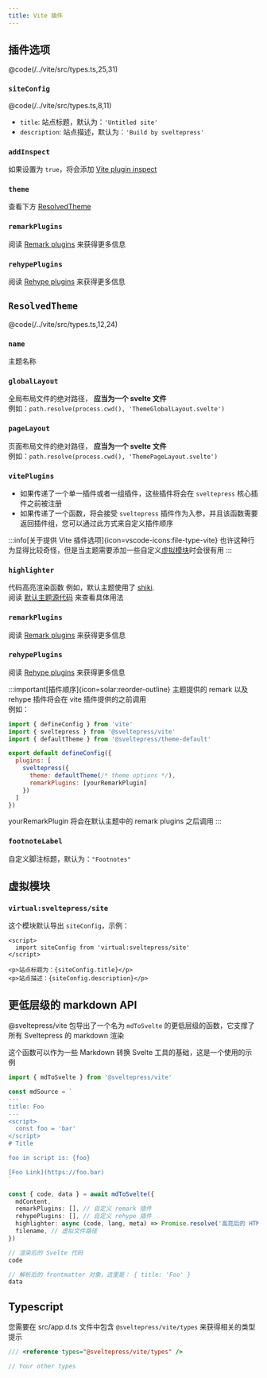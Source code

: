 ```yaml
---
title: Vite 插件
---
```


## 插件选项

@code(/../vite/src/types.ts,25,31)

### `siteConfig`

@code(/../vite/src/types.ts,8,11)

* `title`: 站点标题，默认为：`'Untitled site'`
* `description`: 站点描述，默认为：`'Build by sveltepress'`

### `addInspect`

如果设置为 `true`，将会添加 [Vite plugin inspect](https://github.com/antfu/vite-plugin-inspect)  

### `theme`

查看下方 [ResolvedTheme](#ResolvedTheme)

### `remarkPlugins`

阅读 [Remark plugins](https://github.com/remarkjs/remark#plugins) 来获得更多信息

### `rehypePlugins`  

阅读 [Rehype plugins](https://github.com/rehypejs/rehype#plugins) 来获得更多信息

## `ResolvedTheme`

@code(/../vite/src/types.ts,12,24)

### `name`   

主题名称

### `globalLayout`  

全局布局文件的绝对路径， **应当为一个 svelte 文件**  
例如：`path.resolve(process.cwd(), 'ThemeGlobalLayout.svelte')`

### `pageLayout`  

页面布局文件的绝对路径， **应当为一个 svelte 文件**  
例如：`path.resolve(process.cwd(), 'ThemePageLayout.svelte')`
  
### `vitePlugins`  

* 如果传递了一个单一插件或者一组插件，这些插件将会在 `sveltepress` 核心插件之前被注册
* 如果传递了一个函数，将会接受 `sveltepress` 插件作为入参，并且该函数需要返回插件组，您可以通过此方式来自定义插件顺序

:::info[关于提供 Vite 插件选项]{icon=vscode-icons:file-type-vite}
  也许这种行为显得比较奇怪，但是当主题需要添加一些自定义[虚拟模块](https://vitejs.dev/guide/api-plugin.html#virtual-modules-convention)时会很有用
:::

### `highlighter`  

代码高亮渲染函数
例如，默认主题使用了 [shiki](https://github.com/shikijs/shiki).  
阅读 [默认主题源代码](https://github.com/Blackman99/sveltepress/blob/256c1abe6be51d37fa1ff5f9148368207c47a7ae/packages/theme-default/src/markdown/highlighter.ts) 来查看具体用法

### `remarkPlugins`  

阅读 [Remark plugins](https://github.com/remarkjs/remark#plugins) 来获得更多信息

### `rehypePlugins`  

阅读 [Rehype plugins](https://github.com/rehypejs/rehype#plugins) 来获得更多信息

:::important[插件顺序]{icon=solar:reorder-outline}
主题提供的 remark 以及 rehype 插件将会在 vite 插件提供的之前调用  
例如：
```js title="vite.config.(js|ts)"
import { defineConfig } from 'vite'
import { sveltepress } from '@sveltepress/vite'
import { defaultTheme } from '@sveltepress/theme-default'

export default defineConfig({
  plugins: [
    sveltepress({
      theme: defaultTheme(/* theme options */),
      remarkPlugins: [yourRemarkPlugin]
    })
  ]
})
```
yourRemarkPlugin 将会在默认主题中的 remark plugins 之后调用
:::

### `footnoteLabel`

自定义脚注标题，默认为：`"Footnotes"`

## 虚拟模块

### `virtual:sveltepress/site`

这个模块默认导出 `siteConfig`，示例：

```svelte live
<script>
  import siteConfig from 'virtual:sveltepress/site'
</script>

<p>站点标题为：{siteConfig.title}</p>
<p>站点描述：{siteConfig.description}</p>
```

## 更低层级的 markdown API

@sveltepress/vite 包导出了一个名为 `mdToSvelte` 的更低层级的函数，它支撑了所有 Sveltepress 的 markdown 渲染

这个函数可以作为一些 Markdown 转换 Svelte 工具的基础，这是一个使用的示例

```ts
import { mdToSvelte } from '@sveltepress/vite'

const mdSource = `
---
title: Foo 
---
<script>
  const foo = 'bar'
</script>
# Title

foo in script is: {foo}

[Foo Link](https://foo.bar)
`

const { code, data } = await mdToSvelte({
  mdContent,
  remarkPlugins: [], // 自定义 remark 插件
  rehypePlugins: [], // 自定义 rehype 插件
  highlighter: async (code, lang, meta) => Promise.resolve('高亮后的 HTML 结果'), // 自定义代码高亮函数
  filename, // 虚拟文件路径
})

// 渲染后的 Svelte 代码
code

// 解析后的 frontmatter 对象，这里是： { title: 'Foo' }
data
```

## Typescript

您需要在 src/app.d.ts 文件中包含 `@sveltepress/vite/types` 来获得相关的类型提示

```ts title="/src/app.d.ts"
/// <reference types="@sveltepress/vite/types" />

// Your other types
```
